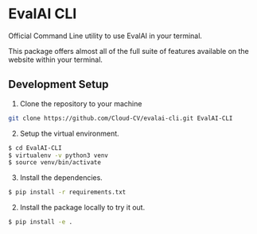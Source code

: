 # EvalAI CLI

Official Command Line utility to use EvalAI in your terminal. 

This package offers almost all of the full suite of features available on the website within your terminal.

## Development Setup

1. Clone the repository to your machine

```bash
git clone https://github.com/Cloud-CV/evalai-cli.git EvalAI-CLI
```

2. Setup the virtual environment.

```bash
$ cd EvalAI-CLI
$ virtualenv -v python3 venv
$ source venv/bin/activate
```
3. Install the dependencies.

```bash
$ pip install -r requirements.txt
```


2. Install the package locally to try it out.

```bash
$ pip install -e . 
```